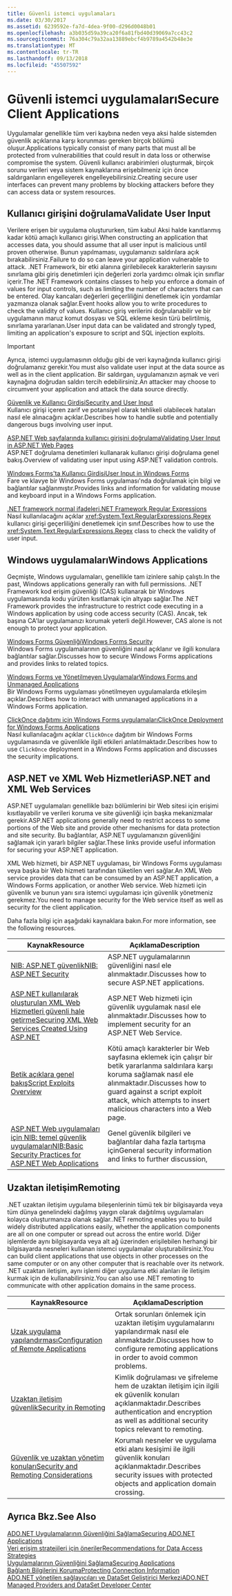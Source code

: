```yaml
---
title: Güvenli istemci uygulamaları
ms.date: 03/30/2017
ms.assetid: 6239592e-fa7d-4dea-9f00-d296d0048b01
ms.openlocfilehash: a3b035d59a39ca20f6a81fbd40d39069a7cc43c2
ms.sourcegitcommit: 76a304c79a32aa13889ebcf4b9789a4542b48e3e
ms.translationtype: MT
ms.contentlocale: tr-TR
ms.lasthandoff: 09/13/2018
ms.locfileid: "45507592"
---
```

# <a name="secure-client-applications"></a><span data-ttu-id="4b82f-102">Güvenli istemci uygulamaları</span><span class="sxs-lookup"><span data-stu-id="4b82f-102">Secure Client Applications</span></span>
<span data-ttu-id="4b82f-103">Uygulamalar genellikle tüm veri kaybına neden veya aksi halde sistemden güvenlik açıklarına karşı korunması gereken birçok bölümü oluşur.</span><span class="sxs-lookup"><span data-stu-id="4b82f-103">Applications typically consist of many parts that must all be protected from vulnerabilities that could result in data loss or otherwise compromise the system.</span></span> <span data-ttu-id="4b82f-104">Güvenli kullanıcı arabirimleri oluşturmak, birçok sorunu verileri veya sistem kaynaklarına erişebilmeniz için önce saldırganların engelleyerek engelleyebilirsiniz.</span><span class="sxs-lookup"><span data-stu-id="4b82f-104">Creating secure user interfaces can prevent many problems by blocking attackers before they can access data or system resources.</span></span>  
  
## <a name="validate-user-input"></a><span data-ttu-id="4b82f-105">Kullanıcı girişini doğrulama</span><span class="sxs-lookup"><span data-stu-id="4b82f-105">Validate User Input</span></span>  
 <span data-ttu-id="4b82f-106">Verilere erişen bir uygulama oluştururken, tüm kabul Aksi halde kanıtlanmış kadar kötü amaçlı kullanıcı girişi.</span><span class="sxs-lookup"><span data-stu-id="4b82f-106">When constructing an application that accesses data, you should assume that all user input is malicious until proven otherwise.</span></span> <span data-ttu-id="4b82f-107">Bunun yapılmaması, uygulamanızı saldırılara açık bırakabilirsiniz.</span><span class="sxs-lookup"><span data-stu-id="4b82f-107">Failure to do so can leave your application vulnerable to attack.</span></span> <span data-ttu-id="4b82f-108">.NET Framework, bir etki alanına girilebilecek karakterlerin sayısını sınırlama gibi giriş denetimleri için değerleri zorla yardımcı olmak için sınıflar içerir.</span><span class="sxs-lookup"><span data-stu-id="4b82f-108">The .NET Framework contains classes to help you enforce a domain of values for input controls, such as limiting the number of characters that can be entered.</span></span> <span data-ttu-id="4b82f-109">Olay kancaları değerleri geçerliliğini denetlemek için yordamlar yazmanıza olanak sağlar.</span><span class="sxs-lookup"><span data-stu-id="4b82f-109">Event hooks allow you to write procedures to check the validity of values.</span></span> <span data-ttu-id="4b82f-110">Kullanıcı giriş verilerini doğrulanabilir ve bir uygulamanın maruz komut dosyası ve SQL ekleme kesin türü belirtilmiş, sınırlama yararlanan.</span><span class="sxs-lookup"><span data-stu-id="4b82f-110">User input data can be validated and strongly typed, limiting an application's exposure to script and SQL injection exploits.</span></span>  
  
> [!IMPORTANT]
>  <span data-ttu-id="4b82f-111">Ayrıca, istemci uygulamasının olduğu gibi de veri kaynağında kullanıcı girişi doğrulamanız gerekir.</span><span class="sxs-lookup"><span data-stu-id="4b82f-111">You must also validate user input at the data source as well as in the client application.</span></span> <span data-ttu-id="4b82f-112">Bir saldırgan, uygulamanızın aşmak ve veri kaynağına doğrudan saldırı tercih edebilirsiniz.</span><span class="sxs-lookup"><span data-stu-id="4b82f-112">An attacker may choose to circumvent your application and attack the data source directly.</span></span>  
  
 [<span data-ttu-id="4b82f-113">Güvenlik ve Kullanıcı Girdisi</span><span class="sxs-lookup"><span data-stu-id="4b82f-113">Security and User Input</span></span>](../../../../docs/standard/security/security-and-user-input.md)  
 <span data-ttu-id="4b82f-114">Kullanıcı girişi içeren zarif ve potansiyel olarak tehlikeli olabilecek hataları nasıl ele alınacağını açıklar.</span><span class="sxs-lookup"><span data-stu-id="4b82f-114">Describes how to handle subtle and potentially dangerous bugs involving user input.</span></span>  
  
 [<span data-ttu-id="4b82f-115">ASP.NET Web sayfalarında kullanıcı girişini doğrulama</span><span class="sxs-lookup"><span data-stu-id="4b82f-115">Validating User Input in ASP.NET Web Pages</span></span>](https://msdn.microsoft.com/library/4ad3dacb-89e0-4cee-89ac-40a3f2a85461)  
 <span data-ttu-id="4b82f-116">ASP.NET doğrulama denetimleri kullanarak kullanıcı girişi doğrulama genel bakış.</span><span class="sxs-lookup"><span data-stu-id="4b82f-116">Overview of validating user input using ASP.NET validation controls.</span></span>  
  
 [<span data-ttu-id="4b82f-117">Windows Forms'ta Kullanıcı Girdisi</span><span class="sxs-lookup"><span data-stu-id="4b82f-117">User Input in Windows Forms</span></span>](../../../../docs/framework/winforms/user-input-in-windows-forms.md)  
 <span data-ttu-id="4b82f-118">Fare ve klavye bir Windows Forms uygulaması'nda doğrulamak için bilgi ve bağlantılar sağlanmıştır.</span><span class="sxs-lookup"><span data-stu-id="4b82f-118">Provides links and information for validating mouse and keyboard input in a Windows Forms application.</span></span>  
  
 [<span data-ttu-id="4b82f-119">.NET framework normal ifadeleri</span><span class="sxs-lookup"><span data-stu-id="4b82f-119">.NET Framework Regular Expressions</span></span>](../../../../docs/standard/base-types/regular-expressions.md)  
 <span data-ttu-id="4b82f-120">Nasıl kullanılacağını açıklar <xref:System.Text.RegularExpressions.Regex> kullanıcı girişi geçerliliğini denetlemek için sınıf.</span><span class="sxs-lookup"><span data-stu-id="4b82f-120">Describes how to use the <xref:System.Text.RegularExpressions.Regex> class to check the validity of user input.</span></span>  
  
## <a name="windows-applications"></a><span data-ttu-id="4b82f-121">Windows uygulamaları</span><span class="sxs-lookup"><span data-stu-id="4b82f-121">Windows Applications</span></span>  
 <span data-ttu-id="4b82f-122">Geçmişte, Windows uygulamaları, genellikle tam izinlere sahip çalıştı.</span><span class="sxs-lookup"><span data-stu-id="4b82f-122">In the past, Windows applications generally ran with full permissions.</span></span> <span data-ttu-id="4b82f-123">.NET Framework kod erişim güvenliği (CAS) kullanarak bir Windows uygulamasında kodu yürüten kısıtlamak için altyapı sağlar.</span><span class="sxs-lookup"><span data-stu-id="4b82f-123">The .NET Framework provides the infrastructure to restrict code executing in a Windows application by using code access security (CAS).</span></span> <span data-ttu-id="4b82f-124">Ancak, tek başına CA'lar uygulamanızı korumak yeterli değil.</span><span class="sxs-lookup"><span data-stu-id="4b82f-124">However, CAS alone is not enough to protect your application.</span></span>  
  
 [<span data-ttu-id="4b82f-125">Windows Forms Güvenliği</span><span class="sxs-lookup"><span data-stu-id="4b82f-125">Windows Forms Security</span></span>](../../../../docs/framework/winforms/windows-forms-security.md)  
 <span data-ttu-id="4b82f-126">Windows Forms uygulamalarının güvenliğini nasıl açıklanır ve ilgili konulara bağlantılar sağlar.</span><span class="sxs-lookup"><span data-stu-id="4b82f-126">Discusses how to secure Windows Forms applications and provides links to related topics.</span></span>  
  
 [<span data-ttu-id="4b82f-127">Windows Forms ve Yönetilmeyen Uygulamalar</span><span class="sxs-lookup"><span data-stu-id="4b82f-127">Windows Forms and Unmanaged Applications</span></span>](../../../../docs/framework/winforms/advanced/windows-forms-and-unmanaged-applications.md)  
 <span data-ttu-id="4b82f-128">Bir Windows Forms uygulaması yönetilmeyen uygulamalarda etkileşim açıklar.</span><span class="sxs-lookup"><span data-stu-id="4b82f-128">Describes how to interact with unmanaged applications in a Windows Forms application.</span></span>  
  
 [<span data-ttu-id="4b82f-129">ClickOnce dağıtımı için Windows Forms uygulamaları</span><span class="sxs-lookup"><span data-stu-id="4b82f-129">ClickOnce Deployment for Windows Forms Applications</span></span>](https://msdn.microsoft.com/library/34d8c770-48f2-460c-8d67-4ea5684511df)  
 <span data-ttu-id="4b82f-130">Nasıl kullanılacağını açıklar `ClickOnce` dağıtım bir Windows Forms uygulamasında ve güvenlikle ilgili etkileri anlatılmaktadır.</span><span class="sxs-lookup"><span data-stu-id="4b82f-130">Describes how to use `ClickOnce` deployment in a Windows Forms application and discusses the security implications.</span></span>  
  
## <a name="aspnet-and-xml-web-services"></a><span data-ttu-id="4b82f-131">ASP.NET ve XML Web Hizmetleri</span><span class="sxs-lookup"><span data-stu-id="4b82f-131">ASP.NET and XML Web Services</span></span>  
 <span data-ttu-id="4b82f-132">ASP.NET uygulamaları genellikle bazı bölümlerini bir Web sitesi için erişimi kısıtlayabilir ve verileri koruma ve site güvenliği için başka mekanizmalar gerekir.</span><span class="sxs-lookup"><span data-stu-id="4b82f-132">ASP.NET applications generally need to restrict access to some portions of the Web site and provide other mechanisms for data protection and site security.</span></span> <span data-ttu-id="4b82f-133">Bu bağlantılar, ASP.NET uygulamanızın güvenliğini sağlamak için yararlı bilgiler sağlar.</span><span class="sxs-lookup"><span data-stu-id="4b82f-133">These links provide useful information for securing your ASP.NET application.</span></span>  
  
 <span data-ttu-id="4b82f-134">XML Web hizmeti, bir ASP.NET uygulaması, bir Windows Forms uygulaması veya başka bir Web hizmeti tarafından tüketilen veri sağlar.</span><span class="sxs-lookup"><span data-stu-id="4b82f-134">An XML Web service provides data that can be consumed by an ASP.NET application, a Windows Forms application, or another Web service.</span></span> <span data-ttu-id="4b82f-135">Web hizmeti için güvenlik ve bunun yanı sıra istemci uygulaması için güvenlik yönetmeniz gerekmez.</span><span class="sxs-lookup"><span data-stu-id="4b82f-135">You need to manage security for the Web service itself as well as security for the client application.</span></span>  
  
 <span data-ttu-id="4b82f-136">Daha fazla bilgi için aşağıdaki kaynaklara bakın.</span><span class="sxs-lookup"><span data-stu-id="4b82f-136">For more information, see the following resources.</span></span>  
  
|<span data-ttu-id="4b82f-137">Kaynak</span><span class="sxs-lookup"><span data-stu-id="4b82f-137">Resource</span></span>|<span data-ttu-id="4b82f-138">Açıklama</span><span class="sxs-lookup"><span data-stu-id="4b82f-138">Description</span></span>|  
|--------------|-----------------|  
|[<span data-ttu-id="4b82f-139">NIB: ASP.NET güvenlik</span><span class="sxs-lookup"><span data-stu-id="4b82f-139">NIB: ASP.NET Security</span></span>](https://msdn.microsoft.com/library/04b37532-18d9-40b4-8e5f-ee09a70b311d)|<span data-ttu-id="4b82f-140">ASP.NET uygulamalarının güvenliğini nasıl ele alınmaktadır.</span><span class="sxs-lookup"><span data-stu-id="4b82f-140">Discusses how to secure ASP.NET applications.</span></span>|  
|[<span data-ttu-id="4b82f-141">ASP.NET kullanılarak oluşturulan XML Web Hizmetleri güvenli hale getirme</span><span class="sxs-lookup"><span data-stu-id="4b82f-141">Securing XML Web Services Created Using ASP.NET</span></span>](https://msdn.microsoft.com/library/354b2ab1-2782-4542-b32a-dc560178b90c)|<span data-ttu-id="4b82f-142">ASP.NET Web hizmeti için güvenlik uygulamak nasıl ele alınmaktadır.</span><span class="sxs-lookup"><span data-stu-id="4b82f-142">Discusses how to implement security for an ASP.NET Web Service.</span></span>|  
|[<span data-ttu-id="4b82f-143">Betik açıklara genel bakış</span><span class="sxs-lookup"><span data-stu-id="4b82f-143">Script Exploits Overview</span></span>](https://msdn.microsoft.com/library/772c7312-211a-4eb3-8d6e-eec0aa1dcc07)|<span data-ttu-id="4b82f-144">Kötü amaçlı karakterler bir Web sayfasına eklemek için çalışır bir betik yararlanma saldırılara karşı koruma sağlamak nasıl ele alınmaktadır.</span><span class="sxs-lookup"><span data-stu-id="4b82f-144">Discusses how to guard against a script exploit attack, which attempts to insert malicious characters into a Web page.</span></span>|  
|[<span data-ttu-id="4b82f-145">ASP.NET Web uygulamaları için NIB: temel güvenlik uygulamaları</span><span class="sxs-lookup"><span data-stu-id="4b82f-145">NIB:Basic Security Practices for ASP.NET Web Applications</span></span>](https://msdn.microsoft.com/library/94a52ab8-731d-417e-b997-721baf43df38)|<span data-ttu-id="4b82f-146">Genel güvenlik bilgileri ve bağlantılar daha fazla tartışma için</span><span class="sxs-lookup"><span data-stu-id="4b82f-146">General security information and links to further discussion,</span></span>|  
  
## <a name="remoting"></a><span data-ttu-id="4b82f-147">Uzaktan iletişim</span><span class="sxs-lookup"><span data-stu-id="4b82f-147">Remoting</span></span>  
 <span data-ttu-id="4b82f-148">.NET uzaktan iletişim uygulama bileşenlerinin tümü tek bir bilgisayarda veya tüm dünya genelindeki dağılmış yaygın olarak dağıtılmış uygulamaları kolayca oluşturmanıza olanak sağlar.</span><span class="sxs-lookup"><span data-stu-id="4b82f-148">.NET remoting enables you to build widely distributed applications easily, whether the application components are all on one computer or spread out across the entire world.</span></span> <span data-ttu-id="4b82f-149">Diğer işlemlerde aynı bilgisayarda veya alt ağ üzerinden erişilebilen herhangi bir bilgisayarda nesneleri kullanan istemci uygulamalar oluşturabilirsiniz.</span><span class="sxs-lookup"><span data-stu-id="4b82f-149">You can build client applications that use objects in other processes on the same computer or on any other computer that is reachable over its network.</span></span> <span data-ttu-id="4b82f-150">.NET uzaktan iletişim, aynı işlemi diğer uygulama etki alanları ile iletişim kurmak için de kullanabilirsiniz.</span><span class="sxs-lookup"><span data-stu-id="4b82f-150">You can also use .NET remoting to communicate with other application domains in the same process.</span></span>  
  
|<span data-ttu-id="4b82f-151">Kaynak</span><span class="sxs-lookup"><span data-stu-id="4b82f-151">Resource</span></span>|<span data-ttu-id="4b82f-152">Açıklama</span><span class="sxs-lookup"><span data-stu-id="4b82f-152">Description</span></span>|  
|--------------|-----------------|  
|[<span data-ttu-id="4b82f-153">Uzak uygulama yapılandırması</span><span class="sxs-lookup"><span data-stu-id="4b82f-153">Configuration of Remote Applications</span></span>](https://msdn.microsoft.com/library/92c0c097-d984-4315-835b-7490ecdf1097)|<span data-ttu-id="4b82f-154">Ortak sorunları önlemek için uzaktan iletişim uygulamalarını yapılandırmak nasıl ele alınmaktadır.</span><span class="sxs-lookup"><span data-stu-id="4b82f-154">Discusses how to configure remoting applications in order to avoid common problems.</span></span>|  
|[<span data-ttu-id="4b82f-155">Uzaktan iletişim güvenlik</span><span class="sxs-lookup"><span data-stu-id="4b82f-155">Security in Remoting</span></span>](https://msdn.microsoft.com/library/9574262c-d4b1-41c5-8600-24ff147c0add)|<span data-ttu-id="4b82f-156">Kimlik doğrulaması ve şifreleme hem de uzaktan iletişim için ilgili ek güvenlik konuları açıklanmaktadır.</span><span class="sxs-lookup"><span data-stu-id="4b82f-156">Describes authentication and encryption as well as additional security topics relevant to remoting.</span></span>|  
|[<span data-ttu-id="4b82f-157">Güvenlik ve uzaktan yönetim konuları</span><span class="sxs-lookup"><span data-stu-id="4b82f-157">Security and Remoting Considerations</span></span>](../../../../docs/framework/misc/security-and-remoting-considerations.md)|<span data-ttu-id="4b82f-158">Korumalı nesneler ve uygulama etki alanı kesişimi ile ilgili güvenlik konuları açıklanmaktadır.</span><span class="sxs-lookup"><span data-stu-id="4b82f-158">Describes security issues with protected objects and application domain crossing.</span></span>|  
  
## <a name="see-also"></a><span data-ttu-id="4b82f-159">Ayrıca Bkz.</span><span class="sxs-lookup"><span data-stu-id="4b82f-159">See Also</span></span>  
 [<span data-ttu-id="4b82f-160">ADO.NET Uygulamalarının Güvenliğini Sağlama</span><span class="sxs-lookup"><span data-stu-id="4b82f-160">Securing ADO.NET Applications</span></span>](../../../../docs/framework/data/adonet/securing-ado-net-applications.md)  
 [<span data-ttu-id="4b82f-161">Veri erişim stratejileri için öneriler</span><span class="sxs-lookup"><span data-stu-id="4b82f-161">Recommendations for Data Access Strategies</span></span>](https://msdn.microsoft.com/library/72411f32-d12a-4de8-b961-e54fca7faaf5)  
 [<span data-ttu-id="4b82f-162">Uygulamalarının Güvenliğini Sağlama</span><span class="sxs-lookup"><span data-stu-id="4b82f-162">Securing Applications</span></span>](/visualstudio/ide/securing-applications)  
 [<span data-ttu-id="4b82f-163">Bağlantı Bilgilerini Koruma</span><span class="sxs-lookup"><span data-stu-id="4b82f-163">Protecting Connection Information</span></span>](../../../../docs/framework/data/adonet/protecting-connection-information.md)  
 [<span data-ttu-id="4b82f-164">ADO.NET yönetilen sağlayıcıları ve DataSet Geliştirici Merkezi</span><span class="sxs-lookup"><span data-stu-id="4b82f-164">ADO.NET Managed Providers and DataSet Developer Center</span></span>](https://go.microsoft.com/fwlink/?LinkId=217917)
